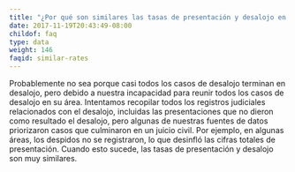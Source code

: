```yaml
---
title: "¿Por qué son similares las tasas de presentación y desalojo en mi área?"
date: 2017-11-19T20:43:49-08:00
childof: faq
type: data
weight: 146
faqid: similar-rates
---
```

Probablemente no sea porque casi todos los casos de desalojo terminan en desalojo, pero debido a nuestra incapacidad para reunir todos los casos de desalojo en su área. Intentamos recopilar todos los registros judiciales relacionados con el desalojo, incluidas las presentaciones que no dieron como resultado el desalojo, pero algunas de nuestras fuentes de datos priorizaron casos que culminaron en un juicio civil. Por ejemplo, en algunas áreas, los despidos no se registraron, lo que desinfló las cifras totales de presentación. Cuando esto sucede, las tasas de presentación y desalojo son muy similares.

